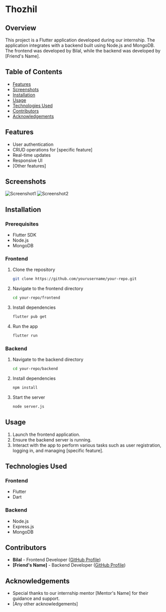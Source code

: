 # Thozhil

## Overview
This project is a Flutter application developed during our internship. The application integrates with a backend built using Node.js and MongoDB. The frontend was developed by Bilal, while the backend was developed by [Friend's Name].

## Table of Contents
- [Features](#features)
- [Screenshots](#screenshots)
- [Installation](#installation)
- [Usage](#usage)
- [Technologies Used](#technologies-used)
- [Contributors](#contributors)
- [Acknowledgements](#acknowledgements)

## Features
- User authentication
- CRUD operations for [specific feature]
- Real-time updates
- Responsive UI
- [Other features]

## Screenshots
![Screenshot1](path/to/screenshot1.png)
![Screenshot2](path/to/screenshot2.png)

## Installation

### Prerequisites
- Flutter SDK
- Node.js
- MongoDB

### Frontend
1. Clone the repository
    ```bash
    git clone https://github.com/yourusername/your-repo.git
    ```
2. Navigate to the frontend directory
    ```bash
    cd your-repo/frontend
    ```
3. Install dependencies
    ```bash
    flutter pub get
    ```
4. Run the app
    ```bash
    flutter run
    ```

### Backend
1. Navigate to the backend directory
    ```bash
    cd your-repo/backend
    ```
2. Install dependencies
    ```bash
    npm install
    ```
3. Start the server
    ```bash
    node server.js
    ```

## Usage
1. Launch the frontend application.
2. Ensure the backend server is running.
3. Interact with the app to perform various tasks such as user registration, logging in, and managing [specific feature].

## Technologies Used
### Frontend
- Flutter
- Dart

### Backend
- Node.js
- Express.js
- MongoDB

## Contributors
- **Bilal** - Frontend Developer ([GitHub Profile](https://github.com/yourusername))
- **[Friend's Name]** - Backend Developer ([GitHub Profile](https://github.com/friendsusername))

## Acknowledgements
- Special thanks to our internship mentor [Mentor's Name] for their guidance and support.
- [Any other acknowledgements]
